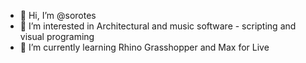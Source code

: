 - 👋 Hi, I’m @sorotes
- 👀 I’m interested in Architectural and music software - scripting and visual programing
- 🌱 I’m currently learning Rhino Grasshopper and Max for Live
<!---
sorotes/sorotes is a ✨ special ✨ repository because its `README.md` (this file) appears on your GitHub profile.
You can click the Preview link to take a look at your changes.
--->
